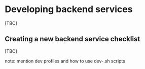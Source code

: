 # Developing backend services

[TBC]

## Creating a new backend service checklist

[TBC]

note: mention dev profiles and how to use dev-.sh scripts
